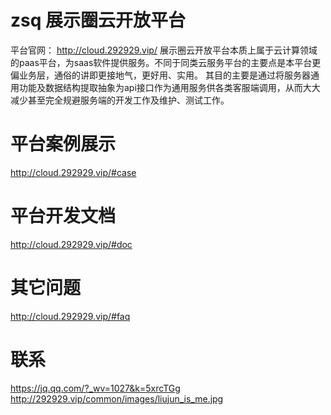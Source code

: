 # zsq 展示圈云开放平台
平台官网：
http://cloud.292929.vip/
展示圈云开放平台本质上属于云计算领域的paas平台，为saas软件提供服务。不同于同类云服务平台的主要点是本平台更偏业务层，通俗的讲即更接地气，更好用、实用。
其目的主要是通过将服务器通用功能及数据结构提取抽象为api接口作为通用服务供各类客服端调用，从而大大减少甚至完全规避服务端的开发工作及维护、测试工作。

# 平台案例展示
http://cloud.292929.vip/#case


# 平台开发文档
http://cloud.292929.vip/#doc


# 其它问题
http://cloud.292929.vip/#faq

# 联系
https://jq.qq.com/?_wv=1027&k=5xrcTGg
http://292929.vip/common/images/liujun_is_me.jpg
